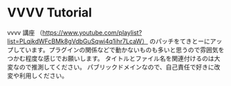 VVVV Tutorial
=============

vvvv 講座
（https://www.youtube.com/playlist?list=PLqjkdWFcBMk8gVdbGuSqwi4q1ihr7LcaW）
のパッチをてきとーにアップしています。プラグインの関係などで動かないものも多いと思うので雰囲気をつかむ程度な感じでお願いします。
タイトルとファイル名を関連付けるのは大変なので推測してください。
パブリックドメインなので、自己責任で好きに改変や利用しください。
